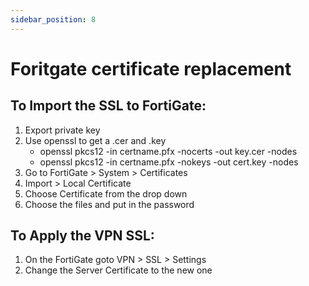 ```yaml
---
sidebar_position: 8
---
```


# Foritgate certificate replacement

## To Import the SSL to FortiGate:

1. Export private key
2. Use openssl to get a .cer and .key
	- openssl pkcs12 -in certname.pfx -nocerts -out key.cer -nodes
	- openssl pkcs12 -in certname.pfx -nokeys -out cert.key -nodes
3. Go to FortiGate > System > Certificates
4. Import > Local Certificate
5. Choose Certificate from the drop down
6. Choose the files and put in the password

## To Apply the VPN SSL:

1. On the FortiGate goto VPN > SSL > Settings
2. Change the Server Certificate to the new one